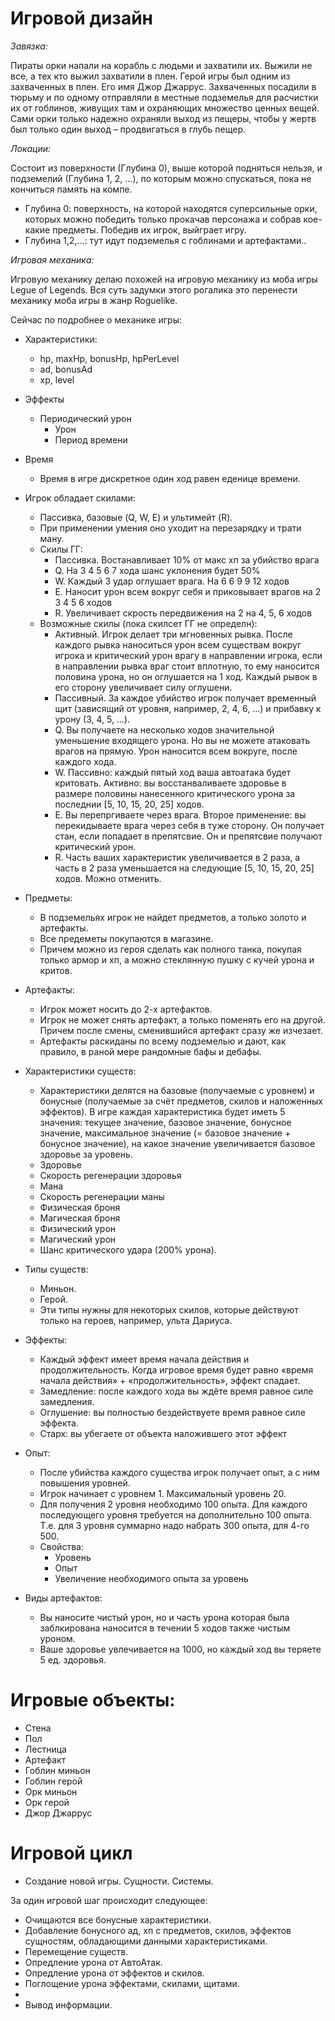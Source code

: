 # Игровой дизайн

*Завязка:*

Пираты орки напали на корабль с людьми и захватили их. Выжили не все, а тех кто выжил захватили в плен. Герой игры был одним из захваченных в плен. Его имя Джор Джаррус. Захваченных посадили в тюрьму и по одному отправляли в местные подземелья для расчистки их от гоблинов, живущих там и охраняющих множество ценных вещей. Сами орки только надежно охраняли выход из пещеры, чтобы у жертв был только один выход – продвигаться в глубь пещер.

*Локации:*

Состоит из поверхности (Глубина 0), выше которой подняться нельзя, и подземелий (Глубина 1, 2, …), по которым можно спускаться, пока не кончиться память на компе.

* Глубина 0: поверхность, на которой находятся суперсильные орки, которых можно победить только прокачав персонажа и собрав кое-какие предметы. Победив их игрок, выйграет игру.
* Глубина 1,2,…: тут идут подземелья с гоблинами и артефактами..

*Игровая механика:*

Игровую механику делаю похожей на игровую механику из моба игры Legue of Legends. Вся суть задумки этого рогалика это перенести механику моба игры в жанр Roguelike.

Сейчас по подробнее о механике игры:

* Характеристики:
    * hp, maxHp, bonusHp, hpPerLevel
    * ad, bonusAd
    * xp, level
* Эффекты
    * Периодический урон
        * Урон
        * Период времени

* Время
    * Время в игре дискретное один ход равен еденице времени.
* Игрок обладает скилами:
    * Пассивка, базовые (Q, W, E) и ультимейт (R).
    * При применении умения оно уходит на перезарядку и трати ману.
    * Скилы ГГ:
        * Пассивка. Востанавливает 10% от макс хп за убийство врага
        * Q. На 3 4 5 6 7 хода шанс уклонения будет 50%
        * W. Каждый 3 удар оглушает врага. На 6 6 9 9 12 ходов
        * E. Наносит урон всем вокруг себя и приковывает врагов на 2 3 4 5 6 ходов
        * R. Увеличивает скрость передвижения на 2 на 4, 5, 6 ходов
    * Возможные скилы (пока скилсет ГГ не определн):
        * Активный. Игрок делает три мгновенных рывка. После каждого рывка наноситься урон всем существам вокруг игрока и критический урон врагу в направлении игрока, если в направлении рывка враг стоит вплотную, то ему наносится половина урона, но он оглушается на 1 ход. Каждый рывок в его сторону увеличивает силу оглушени.
        * Пассивный. За каждое убийство игрок получает временный щит (зависящий от уровня, например, 2, 4, 6, ...) и прибавку к урону (3, 4, 5, ...).
        * Q. Вы получаете на несколько ходов значительной уменьшение входящего урона. Но вы не можете атаковать врагов на прямую. Урон наносится всем вокруге, после каждого хода. 
        * W. Пассивно: каждый пятый ход ваша автоатака будет критовать. Активно: вы восстанваливаете здоровье в размере половины нанесенного критического урона за последнии [5, 10, 15, 20, 25] ходов.
        * E. Вы перепргиваете через врага. Второе применение: вы перекидываете врага через себя в туже сторону. Он получает стан, если попадает в препятсвие. Он и препятсвие получают критический урон.
        * R. Часть ваших характеристик увеличивается в 2 раза, а часть в 2 раза уменьшается на следующие [5, 10, 15, 20, 25] ходов. Можно отменить.
* Предметы:
    * В подземельях игрок не найдет предметов, а только золото и артефакты.
    * Все предеметы покупаются в магазине.
    * Причем можно из героя сделать как полного танка, покупая только армор и хп, а можно стеклянную пушку с кучей урона и критов.
* Артефакты:
    * Игрок может носить до 2-х артефактов.
    * Игрок не может снять артефакт, а только поменять его на другой. Причем после смены, сменившийся артефакт сразу же изчезает.
    * Артефакты раскиданы по всему подземелью и дают, как правило, в раной мере рандомные бафы и дебафы.
* Характеристики существ:
    * Характеристики делятся на базовые (получаемые с уровнем) и бонусные (получаемые за счёт предметов, скилов и наложенных эффектов). В игре каждая характеристика будет иметь 5 значения: текущее значение, базовое значение, бонусное значение, максимальное значение (= базовое значение + бонусное значение), на какое значение увеличивается базовое здоровье за уровень.
    * Здоровье
    * Скорость регенерации здоровья
    * Мана
    * Скорость регенерации маны
    * Физическая броня
    * Магическая броня
    * Физический урон
    * Магический урон
    * Шанс критического удара (200% урона).
* Типы существ:
    * Миньон.
    * Герой.
    * Эти типы нужны для некоторых скилов, которые действуют только на героев, например, ульта Дариуса.
* Эффекты:
    * Каждый эффект имеет время начала действия и продолжительность. Когда игровое время будет равно «время начала действия» + «продолжительность», эффект спадает.
    * Замедление: после каждого хода вы ждёте  время равное силе замедления.
    * Оглушение: вы полностью бездействуете  время равное силе эффекта.
    * Старх: вы убегаете от объекта наложившего этот эффект 
* Опыт: 
    * После убийства каждого существа игрок получает опыт, а с ним повышения уровней.
    * Игрок начинает с уровнем 1. Максимальный уровень 20.
    * Для получения 2 уровня необходимо 100 опыта. Для каждого последующего уровня требуется на дополнительно 100 опыта. Т.е. для 3 уровня суммарно надо набрать 300 опыта, для 4-го 500.
    * Свойства:
        * Уровень
        * Опыт
        * Увеличение необходимого опыта за уровень
* Виды артефактов:
    * Вы наносите чистый урон, но и часть урона которая была заблкирована наносится в течении 5 ходов также чистым уроном.
    * Ваше здоровье увлечивается на 1000, но каждый ход вы теряете 5 ед. здоровья.

# Игровые объекты:

* Стена
* Пол
* Лестница
* Артефакт
* Гоблин миньон
* Гоблин герой
* Орк миньон
* Орк герой
* Джор Джаррус

# Игровой цикл

* Создание новой игры. Сущности. Системы.

За один игровой шаг происходит следующее:

* Очищаются все бонусные характеристики.
* Добавление бонусного ад, хп с предметов, скилов, эффектов сущностям, обладающими данными характеристиками.
* Перемещение существ.
* Опредление урона от АвтоАтак.
* Опредление урона от эффектов и скилов.
* Поглощение урона эффектами, скилами, щитами.
* 
* Вывод информации.
